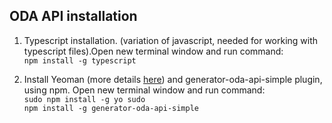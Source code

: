 ## ODA API installation

1. Typescript installation. \(variation of javascript, needed for working with typescript files\).Open new terminal window and run command:<br> `npm install -g typescript`

2. Install Yeoman (more details [here](http://yeoman.io/)) and generator-oda-api-simple plugin, using npm. Open new terminal window and run command: <br> `sudo npm install -g yo sudo`<br> `npm install -g generator-oda-api-simple`



    









